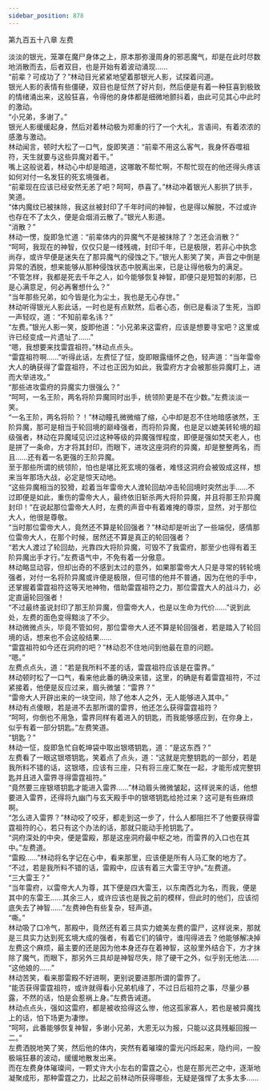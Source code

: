 ```yaml
---
sidebar_position: 878
---
```

 第九百五十八章 左费


淡淡的银光，笼罩在魔尸身体之上，原本那弥漫周身的邪恶魔气，却是在此时尽数地消散而去，后者双目，也是开始有着波动涌现……  
“前辈？可成功了？”林动目光紧紧地望着那银光人影，试探着问道。  
银光人影的表情有些僵硬，双目也是怔然了好片刻，然后便是有着一种狂喜到极致的情绪涌出来，这般狂喜，令得他的身体都是细微地颤抖着，由此可见其心中此时的激动。  
“小兄弟，多谢了。”  
银光人影缓缓起身，然后对着林动极为郑重的行了一个大礼，言语间，有着浓浓的感激与激动。  
林动闻言，顿时大松了一口气，旋即笑道：“前辈不用这么客气，我身怀吞噬祖符，天生就要与这些异魔对着干。”  
嘴上这般说着，林动心中却是暗道，这哪敢不帮忙啊，不帮忙现在的他还得头疼该如何对付一名发狂的死玄境强者。  
“前辈现在应该已经安然无恙了吧？呵呵，恭喜了。”林动冲着银光人影拱了拱手，笑道。  
“体内魔纹已被抹除，我这丝被封印了千年时间的神智，也是得以解脱，不过或许也存在不了太久，便是会烟消云散了。”银光人影道。  
“消散？”  
林动一愣，旋即急忙道：“前辈体内的异魔气不是被抹除了？怎还会消散？”  
“呵呵，我现在的神智，仅仅只是一缕残魂，封印千年，已是极限，若非心中执念尚存，或许早便是迷失在了那异魔气的侵蚀之下。”银光人影笑了笑，声音之中倒是异常的洒脱，想来能够从那种侵蚀状态中脱离出来，已是让得他极为的满足。  
“不管怎样，我都是死去千年之人，如今能够恢复神智，即便只是短暂的刹那，已是心满意足，何必再奢想什么？”  
“当年那些兄弟，如今皆是化为尘土，我也是无心存世。”  
林动听得银光人影此话，一时也是有点默然，后者心态，倒已是看淡了生死，当即一声轻叹，道：“不知前辈名讳？”  
“左费。”银光人影一笑，旋即他道：“小兄弟来这雷府，应该是想要寻宝吧？这里或许已经变成一片遗址了……”  
“嗯，我想要来找雷霆祖符。”林动点点头。  
“雷霆祖符啊……”听得此话，左费怔了怔，旋即眼露缅怀之色，轻声道：“当年雷帝大人的确获得了雷霆祖符，不过也正因为如此，我雷府方才会被那些异魔盯上，进而大举进攻。”  
“那些进攻雷府的异魔实力很强么？”  
“呵呵，一名王阶，两名将阶异魔同时出手，统领阶更是不在少数。”左费淡淡一笑。  
“一名王阶，两名将阶？！”林动瞳孔微微缩了缩，心中却是忍不住地暗感骇然，王阶异魔，那可是相当于轮回境的巅峰强者，而将阶异魔，也是足以媲美转轮境的超级强者，林动在异魔域见识过这种等级的异魔强悍程度，即便是强如焚天老人，也是拼了一条命，方才将其封印，而眼下，进攻这座洞府的异魔，却是整整两名，而且……还有着一名更强的王阶异魔。  
至于那些所谓的统领阶，怕也是堪比死玄境的强者，难怪这洞府会被毁成这样，想来当年那场大战，必定是惊天动地。  
“这些异魔相当的狡猾，趁着当年雷帝大人渡轮回劫冲击轮回境时突然出手……不过即便是如此，重伤的雷帝大人，最终依旧斩杀两大将阶异魔，并且将那王阶异魔封印！”在说起那位雷帝大人时，左费的声音中有着难掩的尊崇，显然，对于那位大人，他很是尊敬。  
“当时那位雷帝大人，竟然还不算是轮回强者？”林动却是听出了一些端倪，感情那位雷帝大人，在那个时候，居然还不算是真正的轮回强者？  
“若大人渡过了轮回劫，光靠四大将阶异魔，可毁不了我雷府，那至少也得有着王阶异魔出手才行。”左费语气中，不免有着一分傲意。  
林动略显动容，但却出奇的不感到太过的意外，如果那雷帝大人只是寻常的转轮境强者，对付一名将阶异魔或许便是极限，但可惜的他并不普通，因为在他的手中，还掌握着雷霆祖符这等天地神物，借助雷霆祖符之力，那位雷霆大人的战斗力，必定直逼轮回强者！  
“不过最终虽说封印了那王阶异魔，但雷帝大人，也是以生命为代价……”说到此处，左费的面色变得黯淡了不少。  
林动微微点头，毕竟不管如何，那位雷帝大人还不算是轮回强者，若是踏入了轮回境的话，想来也不会这般结果……  
“雷霆祖符如今还在洞府的吧？”林动忍不住地问到他最在意的问题。  
“嗯。”  
左费点点头，道：“若是我所料不差的话，雷霆祖符应该是在雷界。”  
林动顿时松了一口气，看来他此番的确没来错，这里，的确是有着雷霆祖符，不过紧接着，他便是反应过来，眉头微皱：“雷界？”  
“雷帝大人开辟出来的一块空间，除了他本人之外，无人能够进入其中。”  
林动有点傻眼，若是进不去那所谓的雷界，他还怎么获得雷霆祖符？  
“呵呵，你倒也不用急，雷界同样有着进入的钥匙，而我能够感应到，在你身上，似乎有着一部分钥匙。”左费笑道。  
“钥匙？”  
林动一怔，旋即急忙自乾坤袋中取出银塔钥匙，道：“是这东西？”  
左费看了一眼这银塔钥匙，笑着点了点头，道：“这就是完整钥匙的一部分，若是我所料不错的话，这银塔，应该有三座，只有将三座汇聚在一起，才能形成完整钥匙并且进入雷界寻得雷霆祖符。”  
“竟然要三座银塔钥匙才能进入雷界……”林动眉头微微皱起，这样说来的话，他想要进入雷界，还得将九幽门与玄天殿手中的银塔钥匙给抢过来？这可是有些麻烦啊。  
“怎么进入雷界？”林动咬了咬牙，都走到这一步了，什么人都阻拦不了他要获得雷霆祖符的心，若只有这个办法的话，那就只能动手抢钥匙了。  
“洞府深处的中央，便是雷殿，那是这座洞府最中枢之地，而雷界的入口也在其中。”左费道。  
“雷殿……”林动将名字记在心中，看来那里，应该便是所有人马汇聚的地方了。  
“不过，若是我所料不错的话，雷殿中，应该有着三大雷王守护。”左费道。  
“三大雷王？”  
“当年雷府，以雷帝大人为尊，其下便是四大雷王，以东南西北为名，而我，便是其中的东雷王……其余三人，或许应该也是我之前的模样，但此时的他们，应该彻底失去了神智……”左费神色有些复杂，轻声道。  
“嘶。”  
林动吸了口冷气，那殿中，竟然还有着三具实力媲美左费的雷尸，这样说来，那就是三具实力达到死玄境大成的强者，有着它们的镇守，谁闯得进去？他能够解决掉左费这个麻烦，最主要的还是因为他本身还存在着神智，这般里外结合下，方才抹除了魔气，而眼下，那另外三具却是神智尽失，除了硬干之外，似乎别无他法……  
“这他娘的……”  
林动苦笑，看来那雷殿不好进啊，更别说要进那所谓的雷界了。  
“能否获得雷霆祖符，或许就得看小兄弟机缘了，不过日后祖符之事，尽量少暴露，不然的话，怕是会惹祸上身。”左费告诫道。  
林动点点头，强如这雷府，都是被收拾得这么惨，他这孤家寡人，若也是被异魔找上的话，怕下场更为凄惨。  
“呵呵，此番能够恢复神智，多谢小兄弟，大恩无以为报，只能以这具残躯回报一二。”  
左费洒脱地笑了笑，然后他的体内，突然有着璀璨的雷光闪烁起来，隐约间，一股极端狂暴的波动，缓缓地散发出来。  
而在左费身体璀璨间，一颗丈许大小左右的雷霆之心，也是在那光芒之中，逐渐地凝聚成形，那种雷霆之力，比起之前林动所获得哪些，无疑是强悍了太多太多……  
  
  
